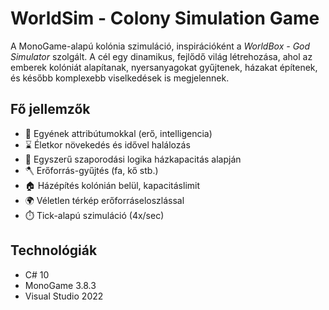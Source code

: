 # WorldSim - Colony Simulation Game

A MonoGame-alapú kolónia szimuláció, inspirációként a *WorldBox - God Simulator* szolgált. A cél egy dinamikus, fejlődő világ létrehozása, ahol az emberek kolóniát alapítanak, nyersanyagokat gyűjtenek, házakat építenek, és később komplexebb viselkedések is megjelennek.

## Fő jellemzők

- 🧍 Egyének attribútumokkal (erő, intelligencia)
- ⌛ Életkor növekedés és idővel halálozás
- 👶 Egyszerű szaporodási logika házkapacitás alapján
- 🪓 Erőforrás-gyűjtés (fa, kő stb.)
- 🏠 Házépítés kolónián belül, kapacitáslimit
- 🌍 Véletlen térkép erőforráseloszlással
- ⏱️ Tick-alapú szimuláció (4x/sec)

## Technológiák

- C# 10
- MonoGame 3.8.3
- Visual Studio 2022
